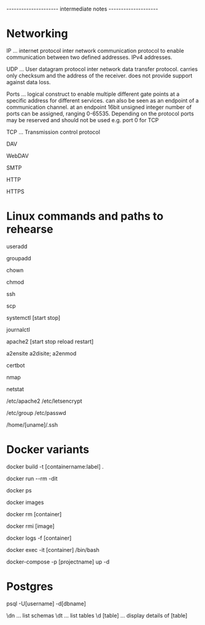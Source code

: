 --------------------- intermediate notes --------------------

# Networking

IP ... internet protocol
inter network communication protocol to enable communication between
two defined addresses. IPv4 addresses.

UDP ... User datagram protocol
inter network data transfer protocol. carries only checksum and the address
of the receiver. does not provide support against data loss.


Ports ... 
logical construct to enable multiple different gate points at a specific address
for different services. can also be seen as an endpoint of a communication 
channel. at an endpoint 16bit unsigned integer number of ports can be
assigned, ranging 0-65535. Depending on the protocol ports may be reserved and
should not be used e.g. port 0 for TCP

TCP ... Transmission control protocol


DAV

WebDAV

SMTP

HTTP

HTTPS


# Linux commands and paths to rehearse


useradd

groupadd

chown

chmod

ssh

scp

systemctl [start stop]

journalctl

apache2 [start stop reload restart]

a2ensite a2disite; a2enmod

certbot

nmap

netstat


/etc/apache2
/etc/letsencrypt

/etc/group
/etc/passwd

/home/[uname]/.ssh



# Docker variants


docker build -t [containername:label] .

docker run --rm -dit

docker ps

docker images

docker rm [container]

docker rmi [image]

docker logs -f [container]

docker exec -it [container] /bin/bash



docker-compose -p [projectname] up -d



# Postgres

psql -U[username] -d[dbname]

\dn ... list schemas
\dt ... list tables
\d [table] ... display details of [table]

